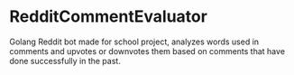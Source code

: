 # RedditCommentEvaluator
Golang Reddit bot made for school project, analyzes words used in comments and upvotes or downvotes them based on comments that have done successfully in the past.
